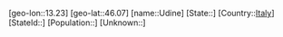 ﻿---
location: [46.07,13.23]
type: City
tags:
- geo/City


SpocWebEntityId: 35091
isDeleted: false
confidential: public

---
[geo-lon::13.23]
[geo-lat::46.07]
[name::Udine]
[State::]
[Country::[Italy](geo/Continent/Europe/Italy.md)]
[StateId::]
[Population::]
[Unknown::]

